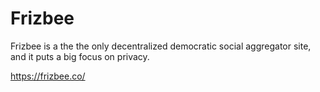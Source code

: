 # Frizbee

Frizbee is a the the only decentralized democratic social aggregator site, and it puts a big focus on privacy.

https://frizbee.co/
